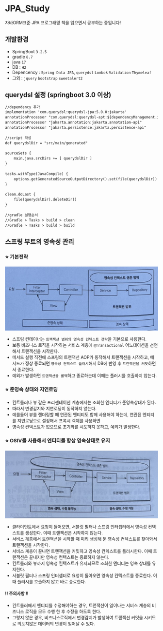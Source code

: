 # JPA_Study
자바ORM표준 JPA 프로그래밍 책을 읽으면서 공부하는 중입니다!

## 개발환경
- SpringBoot `3.2.5`
- gradle `8.7`
- java `17`
- DB : `H2`
- Depencency : `Spring Data JPA`, `querydsl` `Lombok` `Validation` `Thymeleaf`
- 그외 : `jquery` `bootstrap` `sweetalert2`

## querydsl 설정 (springboot 3.0 이상)
```xml
//dependency 추가
implementation 'com.querydsl:querydsl-jpa:5.0.0:jakarta'
annotationProcessor "com.querydsl:querydsl-apt:${dependencyManagement.importedProperties['querydsl.version']}:jakarta"
annotationProcessor "jakarta.annotation:jakarta.annotation-api"
annotationProcessor "jakarta.persistence:jakarta.persistence-api"

//script 작성
def querydslDir = "src/main/generated"

sourceSets {
    main.java.srcDirs += [ querydslDir ]
}

tasks.withType(JavaCompile) {
    options.getGeneratedSourceOutputDirectory().set(file(querydslDir))
}

clean.doLast {
    file(querydslDir).deleteDir()
}

//gradle 실행순서
//Gradle > Tasks > build > clean
//Gradle > Tasks > build > build
```
## 스프링 부트의 영속성 관리
### ⭐ 기본전략
![](./images/persistence_1.JPEG)
- 스프링 컨테이너는 `트랙잭션 범위의 영속성 컨텍스트 전략`을 기본으로 사용한다.
- 보통 비즈니스 로직을 시작하는 서비스 계층에 `@Transactional` 어노테이션을 선언해서 트랜잭션을 시작한다.
- 메서드 실행 직전에 스프링의 트랜잭션 AOP가 동작해서 트랜잭션을 시작하고, 메서드가 정상 종료되면 `영속성 컨텍스트 플러시`해서 DB에 반영 후 `트랜잭션을 커밋`하면서 종료한다.
- 예외가 발생하면 `트랜잭션을 롤백`하고 종료하는데 이때는 플러시를 호출하지 않는다.
### ⭐ 준영속 상태와 지연로딩
- 컨트롤러나 뷰 같은 프리젠테이션 계층에서는 조회한 엔티티가 준영속상태가 된다.
- 따라서 변경감지와 지연로딩이 동작하지 않는다.
- 예를들어 뷰를 렌더링할 때 연관된 엔티티도 함께 사용해야 하는데, 연관된 엔티티를 지연로딩으로 설정해서 프록시 객체를 사용하면
- 영속성 컨텍스트가 없으므로 초기화를 시도하지 못하고, 예외가 발생한다.
### ⭐ OSIV를 사용해서 엔티티를 항상 영속상태로 유지
![](./images/persistence_2.JPEG)
- 클라이언트에서 요청이 들어오면, 서블릿 필터나 스프링 인터셉터에서 영속성 컨텍스트를 생성한다. 이때 트랜잭션은 시작하지 않는다.
- 서비스 계층에서 트랜잭션을 시작할 때 미리 생성해 둔 영속성 컨텍스트를  찾아와서 트랜잭션을 시작한다.
- 서비스 계층이 끝나면 트랜잭션을 커밋하고 영속성 컨텍스트를 플러시한다. 이때 트랜잭션은 끝내지만 영속성 컨텍스트는 종료하지 않는다.
- 컨트롤러와 뷰까지 영속성 컨텍스트가 유지되므로 조회한 엔티티는 영속 상태를 유지한다.
- 서블릿 필터나 스프링 인터셉터로 요청이 돌아오면 영속성 컨텍스트를 종료한다. 이때 플러시를 호출하지 않고 바로 종료한다.
#### ‼️ 주의사항 ‼️
  - 컨트롤러에서 엔티티를 수정해야하는 경우, 트랜잭션이 일어나는 서비스 계층의 비즈니스 로직을 모두 수행 한 후 수정을 하도록 한다.
  - 그렇지 않은 경우, 비즈니스로직에서 변경감지가 발생하여 트랜잭션 커밋을 시키므로 의도치않은 데이터의 변경이 일어날 수 있다.